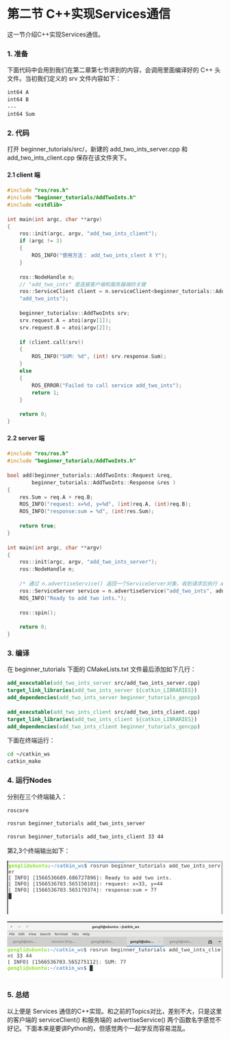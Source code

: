 # 第二节 C++实现Services通信

这一节介绍C++实现Services通信。

### 1. 准备

下面代码中会用到我们在第二章第七节讲到的内容，会调用里面编译好的 C++ 头文件。当初我们定义的 srv 文件内容如下：

```bash
int64 A
int64 B
---
int64 Sum
```

### 2. 代码

打开 beginner_tutorials/src/，新建的 add_two_ints_server.cpp 和 add_two_ints_client.cpp 保存在该文件夹下。

#### 2.1 client 端

```c++
#include "ros/ros.h"
#include "beginner_tutorials/AddTwoInts.h"
#include <cstdlib>

int main(int argc, char **argv)
{
    ros::init(argc, argv, "add_two_ints_client");
    if (argc != 3)
    {
        ROS_INFO("使用方法： add_two_ints_clent X Y");
    }
    
    ros::NodeHandle n;
    // "add_two_ints" 是连接客户端和服务器端的关键
    ros::ServiceClient client = n.serviceClient<beginner_tutorials::AddTwoInts>(
    "add_two_ints");
    
    beginner_tutorialsv::AddTwoInts srv;
    srv.request.A = atoi(argv[1]);
    srv.request.B = atoi(argv[2]);
    
    if (client.call(srv))
    {
        ROS_INFO("SUM: %d", (int) srv.response.Sum);
    }
    else
    {
        ROS_ERROR("Failed to call service add_two_ints");
        return 1;
    }
    
    return 0;
}
```



#### 2.2 server 端

```c++
#include "ros/ros.h"
#include "beginner_tutorials/AddTwoInts.h"

bool add(beginner_tutorials::AddTwoInts::Request &req, 
        beginner_tutorials::AddTwoInts::Response &res )
{
    res.Sum = req.A + req.B;
    ROS_INFO("request: x=%d, y=%d", (int)req.A, (int)req.B);
    ROS_INFO("response:sum = %d", (int)res.Sum);
    
    return true;
}

int main(int argc, char **argv)
{
    ros::init(argc, argv, "add_two_ints_server");
    ros::NodeHandle n;
    
    /* 通过 n.advertiseService() 返回一个ServiceServer对象，收到请求后执行 add() 函数 */
    ros::ServiceServer service = n.advertiseService("add_two_ints", add);
    ROS_INFO("Ready to add two ints.");
    
    ros::spin();
    
    return 0;
}
```

### 3. 编译

在 beginner_tutorials 下面的 CMakeLists.txt 文件最后添加如下几行：

```cmake
add_executable(add_two_ints_server src/add_two_ints_server.cpp)
target_link_libraries(add_two_ints_server ${catkin_LIBRARIES})
add_dependencies(add_two_ints_server beginner_tutorials_gencpp)

add_executable(add_two_ints_client src/add_two_ints_client.cpp)
target_link_libraries(add_two_ints_client ${catkin_LIBRARIES})
add_dependencies(add_two_ints_client beginner_tutorials_gencpp)
```

下面在终端运行：

```bash
cd ~/catkin_ws
catkin_make
```

### 4. 运行Nodes

分别在三个终端输入：

```bash
roscore
```

```bash
rosrun beginner_tutorials add_two_ints_server
```

```bash
rosrun beginner_tutorials add_two_ints_client 33 44
```

第2,3个终端输出如下：

![](../images/ros_service_server.png)

![](../images/ros_service_client.png)

### 5. 总结

以上便是 Services 通信的C++实现。和之前的Topics对比，差别不大，只是这里的客户端的 serviceClient() 和服务端的 advertiseService() 两个函数名字感觉不好记。下面本来是要讲Python的，但感觉两个一起学反而容易混乱。